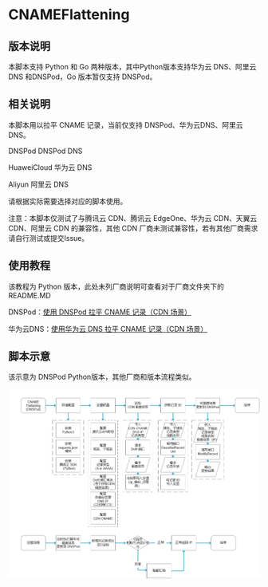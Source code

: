 # CNAMEFlattening
## 版本说明
本脚本支持 Python 和 Go 两种版本，其中Python版本支持华为云 DNS、阿里云 DNS 和DNSPod，Go 版本暂仅支持 DNSPod。
## 相关说明
本脚本用以拉平 CNAME 记录，当前仅支持 DNSPod、华为云DNS、阿里云 DNS。

DNSPod DNSPod DNS

HuaweiCloud 华为云 DNS

Aliyun 阿里云 DNS

请根据实际需要选择对应的脚本使用。

注意：本脚本仅测试了与腾讯云 CDN、腾讯云 EdgeOne、华为云 CDN、天翼云 CDN、阿里云 CDN 的兼容性，其他 CDN 厂商未测试兼容性，若有其他厂商需求请自行测试或提交Issue。
## 使用教程
该教程为 Python 版本，此处未列厂商说明可查看对于厂商文件夹下的 README.MD

DNSPod：[使用 DNSPod 拉平 CNAME 记录（CDN 场景）](https://r2wind.cn/articles/20230108.html)

华为云DNS：[使用华为云 DNS 拉平 CNAME 记录（CDN 场景）](https://r2wind.cn/articles/20230109.html)
## 脚本示意
该示意为 DNSPod Python版本，其他厂商和版本流程类似。

![流程图](https://github.com/KincaidYang/CNAMEFlattening/blob/main/static/DNSPodFlattening.png)
